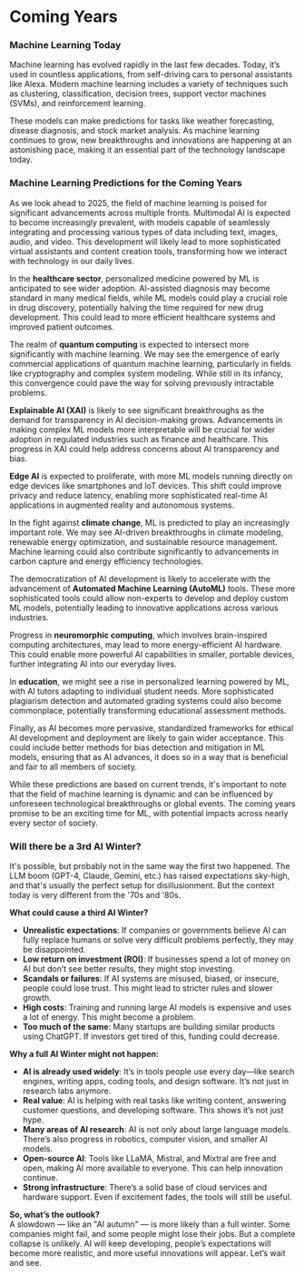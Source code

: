 # Coming Years

### Machine Learning Today

Machine learning has evolved rapidly in the last few decades. Today, it’s used in countless applications, from self-driving cars to personal assistants like Alexa. Modern machine learning includes a variety of techniques such as clustering, classification, decision trees, support vector machines (SVMs), and reinforcement learning.

These models can make predictions for tasks like weather forecasting, disease diagnosis, and stock market analysis. As machine learning continues to grow, new breakthroughs and innovations are happening at an astonishing pace, making it an essential part of the technology landscape today.

### Machine Learning Predictions for the Coming Years

As we look ahead to 2025, the field of machine learning is poised for significant advancements across multiple fronts. Multimodal AI is expected to become increasingly prevalent, with models capable of seamlessly integrating and processing various types of data including text, images, audio, and video. This development will likely lead to more sophisticated virtual assistants and content creation tools, transforming how we interact with technology in our daily lives.

In the **healthcare sector**, personalized medicine powered by ML is anticipated to see wider adoption. AI-assisted diagnosis may become standard in many medical fields, while ML models could play a crucial role in drug discovery, potentially halving the time required for new drug development. This could lead to more efficient healthcare systems and improved patient outcomes.

The realm of **quantum computing** is expected to intersect more significantly with machine learning. We may see the emergence of early commercial applications of quantum machine learning, particularly in fields like cryptography and complex system modeling. While still in its infancy, this convergence could pave the way for solving previously intractable problems.

**Explainable AI (XAI)** is likely to see significant breakthroughs as the demand for transparency in AI decision-making grows. Advancements in making complex ML models more interpretable will be crucial for wider adoption in regulated industries such as finance and healthcare. This progress in XAI could help address concerns about AI transparency and bias.

**Edge AI** is expected to proliferate, with more ML models running directly on edge devices like smartphones and IoT devices. This shift could improve privacy and reduce latency, enabling more sophisticated real-time AI applications in augmented reality and autonomous systems.

In the fight against **climate change**, ML is predicted to play an increasingly important role. We may see AI-driven breakthroughs in climate modeling, renewable energy optimization, and sustainable resource management. Machine learning could also contribute significantly to advancements in carbon capture and energy efficiency technologies.

The democratization of AI development is likely to accelerate with the advancement of **Automated Machine Learning (AutoML)** tools. These more sophisticated tools could allow non-experts to develop and deploy custom ML models, potentially leading to innovative applications across various industries.

Progress in **neuromorphic computing**, which involves brain-inspired computing architectures, may lead to more energy-efficient AI hardware. This could enable more powerful AI capabilities in smaller, portable devices, further integrating AI into our everyday lives.

In **education**, we might see a rise in personalized learning powered by ML, with AI tutors adapting to individual student needs. More sophisticated plagiarism detection and automated grading systems could also become commonplace, potentially transforming educational assessment methods.

Finally, as AI becomes more pervasive, standardized frameworks for ethical AI development and deployment are likely to gain wider acceptance. This could include better methods for bias detection and mitigation in ML models, ensuring that as AI advances, it does so in a way that is beneficial and fair to all members of society.

While these predictions are based on current trends, it's important to note that the field of machine learning is dynamic and can be influenced by unforeseen technological breakthroughs or global events. The coming years promise to be an exciting time for ML, with potential impacts across nearly every sector of society.

### Will there be a 3rd AI Winter?

It's possible, but probably not in the same way the first two happened. The LLM boom (GPT-4, Claude, Gemini, etc.) has raised expectations sky-high, and that's usually the perfect setup for disillusionment. But the context today is very different from the '70s and '80s.

**What could cause a third AI Winter?**

* **Unrealistic expectations**: If companies or governments believe AI can fully replace humans or solve very difficult problems perfectly, they may be disappointed.
* **Low return on investment (ROI)**: If businesses spend a lot of money on AI but don’t see better results, they might stop investing.
* **Scandals or failures**: If AI systems are misused, biased, or insecure, people could lose trust. This might lead to stricter rules and slower growth.
* **High costs**: Training and running large AI models is expensive and uses a lot of energy. This might become a problem.
* **Too much of the same**: Many startups are building similar products using ChatGPT. If investors get tired of this, funding could decrease.

**Why a full AI Winter might not happen:**

* **AI is already used widely**: It’s in tools people use every day—like search engines, writing apps, coding tools, and design software. It’s not just in research labs anymore.
* **Real value**: AI is helping with real tasks like writing content, answering customer questions, and developing software. This shows it’s not just hype.
* **Many areas of AI research**: AI is not only about large language models. There’s also progress in robotics, computer vision, and smaller AI models.
* **Open-source AI**: Tools like LLaMA, Mistral, and Mixtral are free and open, making AI more available to everyone. This can help innovation continue.
* **Strong infrastructure**: There’s a solid base of cloud services and hardware support. Even if excitement fades, the tools will still be useful.

**So, what’s the outlook?**\
A slowdown — like an "AI autumn" — is more likely than a full winter. Some companies might fail, and some people might lose their jobs. But a complete collapse is unlikely. AI will keep developing, people’s expectations will become more realistic, and more useful innovations will appear. Let’s wait and see.
